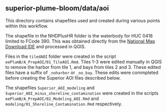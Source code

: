 ## superior-plume-bloom/data/aoi

This directory contains shapefiles used and created during various points within this workflow.

The shapefile in the NHDPlusHR folder is the waterbody for HUC 0418 limited to FCode 390. This was obtained 
directly from the [National Map Download IDE](https://apps.nationalmap.gov/downloader/#/) and processed in QGIS.

Files in the `tiledAOI` folder were created in the script `eePlumB/A_PrepAOI/01_TileAOI.Rmd`. Tiles 1-3 were 
edited manually in QGIS to remove the harbor from tile 1, and bays from tiles 2 and 3. These edited files have 
a suffix of `_noharbor` or `_no_bay`. These edits were commpleted before creating the Superior AOI files described 
below.

The shapefiles `Superior_AOI_modeling` and `Superior_AOI_minus_shoreline_contamination` were created in the 
scripts `eePlumB/A_PrepAOI/02_Modeling_AOI.Rmd` and `modeling/01_Shoreline_Contamination.Rmd` respectively. 
